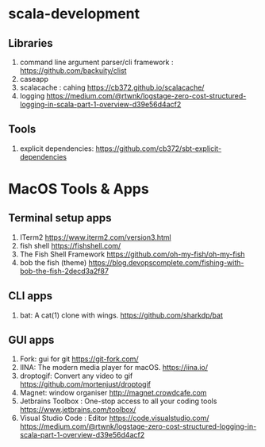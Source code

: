 # scala-development

## Libraries

1. command line argument parser/cli framework : https://github.com/backuity/clist
1. caseapp
1. scalacache : cahing https://cb372.github.io/scalacache/
1. logging https://medium.com/@rtwnk/logstage-zero-cost-structured-logging-in-scala-part-1-overview-d39e56d4acf2


## Tools

1. explicit dependencies: https://github.com/cb372/sbt-explicit-dependencies

# MacOS Tools & Apps

## Terminal setup apps
1. ITerm2 https://www.iterm2.com/version3.html
1. fish shell https://fishshell.com/
1. The Fish Shell Framework https://github.com/oh-my-fish/oh-my-fish
1. bob the fish (theme) https://blog.devopscomplete.com/fishing-with-bob-the-fish-2decd3a2f87


## CLI apps
1. bat: A cat(1) clone with wings. https://github.com/sharkdp/bat


## GUI apps
1. Fork: gui for git https://git-fork.com/
1. IINA: The modern media player for macOS. https://iina.io/
1. droptogif: Convert any video to gif https://github.com/mortenjust/droptogif
1. Magnet:  window organiser http://magnet.crowdcafe.com
1. Jetbrains Toolbox : One-stop access to all your coding tools https://www.jetbrains.com/toolbox/
1. Visual Studio Code : Editor https://code.visualstudio.com/
https://medium.com/@rtwnk/logstage-zero-cost-structured-logging-in-scala-part-1-overview-d39e56d4acf2

